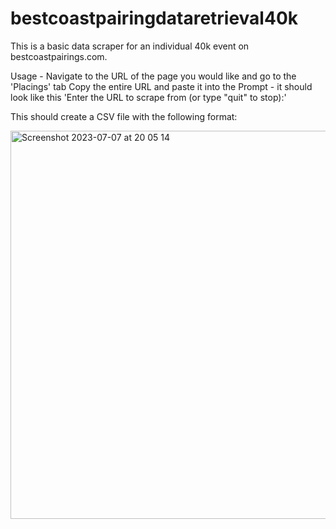 # bestcoastpairingdataretrieval40k
This is a basic data scraper for an individual 40k event on bestcoastpairings.com.

Usage - Navigate to the URL of the page you would like and go to the 'Placings' tab
Copy the entire URL and paste it into the Prompt - it should look like this 'Enter the URL to scrape from (or type "quit" to stop):'

This should create a CSV file with the following format: 

<img width="621" alt="Screenshot 2023-07-07 at 20 05 14" src="https://github.com/droideka9990/bestcoastpairingdataretrieval40k/assets/1341492/d5b873db-9d3a-49ee-a0e9-cc8e6ee41341">
